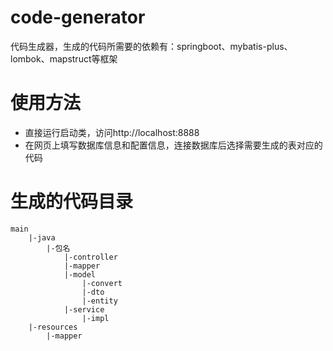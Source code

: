 # code-generator
代码生成器，生成的代码所需要的依赖有：springboot、mybatis-plus、lombok、mapstruct等框架

# 使用方法
- 直接运行启动类，访问http://localhost:8888
- 在网页上填写数据库信息和配置信息，连接数据库后选择需要生成的表对应的代码

# 生成的代码目录
```text
main
    |-java
        |-包名
            |-controller
            |-mapper
            |-model
                |-convert
                |-dto
                |-entity
            |-service
                |-impl
    |-resources
        |-mapper
```
